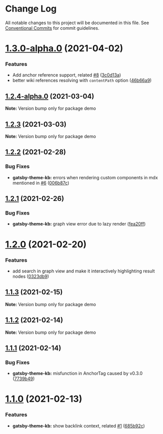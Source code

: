 # Change Log

All notable changes to this project will be documented in this file.
See [Conventional Commits](https://conventionalcommits.org) for commit guidelines.

# [1.3.0-alpha.0](https://github.com/hikerpig/gatsby-project-kb/compare/demo@1.2.4...demo@1.3.0-alpha.0) (2021-04-02)


### Features

* Add anchor reference support, related [#8](https://github.com/hikerpig/gatsby-project-kb/issues/8) ([3c0d13a](https://github.com/hikerpig/gatsby-project-kb/commit/3c0d13a78146dc9b6bf1215af367fbd1e3a999d4))
* better wiki references resolving with `contentPath` option ([46b66a9](https://github.com/hikerpig/gatsby-project-kb/commit/46b66a973bbdd702dfadb523e9ab0ab91ed1d417))





## [1.2.4-alpha.0](https://github.com/hikerpig/gatsby-project-kb/compare/demo@1.2.3...demo@1.2.4-alpha.0) (2021-03-04)

**Note:** Version bump only for package demo





## [1.2.3](https://github.com/hikerpig/gatsby-project-kb/compare/demo@1.2.2...demo@1.2.3) (2021-03-03)

**Note:** Version bump only for package demo





## [1.2.2](https://github.com/hikerpig/gatsby-project-kb/compare/demo@1.2.1...demo@1.2.2) (2021-02-28)


### Bug Fixes

* **gatsby-theme-kb:** errors when rendering custom components in mdx mentioned in [#6](https://github.com/hikerpig/gatsby-project-kb/issues/6) ([006b87c](https://github.com/hikerpig/gatsby-project-kb/commit/006b87c3372908ae09f73bb9476171dfef279e05))





## [1.2.1](https://github.com/hikerpig/gatsby-project-kb/compare/demo@1.2.0...demo@1.2.1) (2021-02-26)


### Bug Fixes

* **gatsby-theme-kb:** graph view error due to lazy render ([fea20ff](https://github.com/hikerpig/gatsby-project-kb/commit/fea20ffbb4262e36d5adf707159f13c088d8842c))





# [1.2.0](https://github.com/hikerpig/gatsby-project-kb/compare/demo@1.1.3...demo@1.2.0) (2021-02-20)


### Features

* add search in graph view and make it interactively highlighting result nodes ([0323db9](https://github.com/hikerpig/gatsby-project-kb/commit/0323db9ca8f8169d001b021724ca49714b5f10e4))





## [1.1.3](https://github.com/hikerpig/gatsby-project-kb/compare/demo@1.1.2...demo@1.1.3) (2021-02-15)

**Note:** Version bump only for package demo





## [1.1.2](https://github.com/hikerpig/gatsby-project-kb/compare/demo@1.1.1...demo@1.1.2) (2021-02-14)

**Note:** Version bump only for package demo





## [1.1.1](https://github.com/hikerpig/gatsby-project-kb/compare/demo@1.1.0...demo@1.1.1) (2021-02-14)


### Bug Fixes

* **gatsby-theme-kb:** misfunction in AnchorTag caused by v0.3.0 ([7739b49](https://github.com/hikerpig/gatsby-project-kb/commit/7739b496866eb6573dad0600fa252cd292aa1348))





# [1.1.0](https://github.com/hikerpig/gatsby-project-kb/compare/demo@1.0.3...demo@1.1.0) (2021-02-13)


### Features

* **gatsby-theme-kb:** show backlink context, related [#1](https://github.com/hikerpig/gatsby-project-kb/issues/1) ([685b92c](https://github.com/hikerpig/gatsby-project-kb/commit/685b92c3970116cc593581f52ecc6e0b66b0c146))
